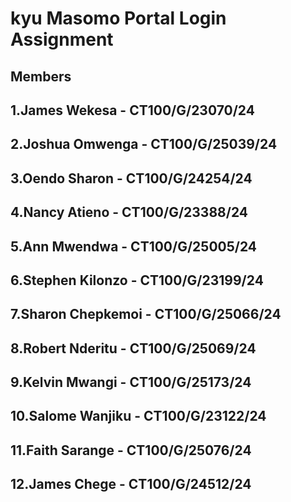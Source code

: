 # kyu Masomo Portal Login Assignment
## Members
## 1.James Wekesa - CT100/G/23070/24
## 2.Joshua Omwenga - CT100/G/25039/24
## 3.Oendo Sharon - CT100/G/24254/24
## 4.Nancy Atieno - CT100/G/23388/24
## 5.Ann Mwendwa - CT100/G/25005/24
## 6.Stephen Kilonzo - CT100/G/23199/24
## 7.Sharon Chepkemoi - CT100/G/25066/24
## 8.Robert Nderitu - CT100/G/25069/24
## 9.Kelvin Mwangi - CT100/G/25173/24
## 10.Salome Wanjiku - CT100/G/23122/24
## 11.Faith Sarange - CT100/G/25076/24
## 12.James Chege - CT100/G/24512/24
